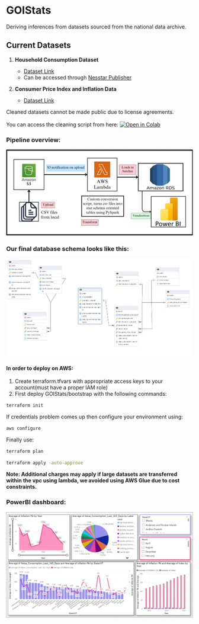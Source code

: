 # GOIStats  
Deriving inferences from datasets sourced from the national data archive.  

## Current Datasets   

1. **Household Consumption Dataset**  
   - [Dataset Link](https://microdata.gov.in/nada43/index.php/catalog/CEXP)  
   - Can be accessed through [Nesstar Publisher](https://www.ihsn.org/software/ddi-metadata-editor)  

2. **Consumer Price Index and Inflation Data**  
   - [Dataset Link](https://esankhyiki.mospi.gov.in/macroindicators?product=cpi)  


Cleaned datasets cannot be made public due to license agreements.<br/><br/>
You can access the cleaning script from here: [![Open in Colab](https://colab.research.google.com/assets/colab-badge.svg)](https://colab.research.google.com/drive/1K5T8ZZ_sY3dv31pMmmQPrZLA40inmn_P?usp=sharing)


### Pipeline overview:
![pipeline diagram](assets/sysdig.png)

### Our final database schema looks like this: 
![Schema diagram](assets/psqlschema.png)

#### In order to deploy on AWS: 
1. Create terraform.tfvars with appropriate access keys to your account(must have a proper IAM role)
2. First deploy GOIStats/bootstrap with the following commands: 
```bash
terraform init
```

If credentials problem comes up then configure your environment using: 
```bash
aws configure
```

Finally use: 
```bash
terraform plan
```
```bash
terraform apply -auto-approve
```
**Note: Additional charges may apply if large datasets are transferred within the vpc using lambda, we avoided using AWS Glue due to cost constraints.**

### PowerBI dashboard: 
![powerbi dashboard](assets/vis.png)

